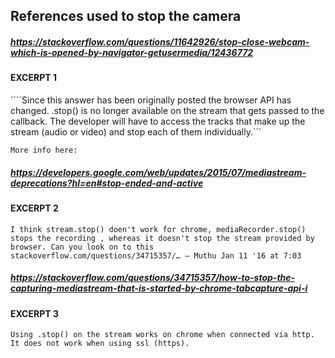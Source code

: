 ## References used to stop the camera

##### https://stackoverflow.com/questions/11642926/stop-close-webcam-which-is-opened-by-navigator-getusermedia/12436772

#### EXCERPT 1

````Since this answer has been originally posted the browser API has changed. .stop() is no longer available on the stream that gets passed to the callback. The developer will have to access the tracks that make up the stream (audio or video) and stop each of them individually.```

```More info here:```

##### https://developers.google.com/web/updates/2015/07/mediastream-deprecations?hl=en#stop-ended-and-active

#### EXCERPT 2

```I think stream.stop() doen't work for chrome, mediaRecorder.stop() stops the recording , whereas it doesn't stop the stream provided by browser. Can you look on to this stackoverflow.com/questions/34715357/… – Muthu Jan 11 '16 at 7:03 ```

##### https://stackoverflow.com/questions/34715357/how-to-stop-the-capturing-mediastream-that-is-started-by-chrome-tabcapture-api-i

#### EXCERPT 3
```Using .stop() on the stream works on chrome when connected via http. It does not work when using ssl (https).```
